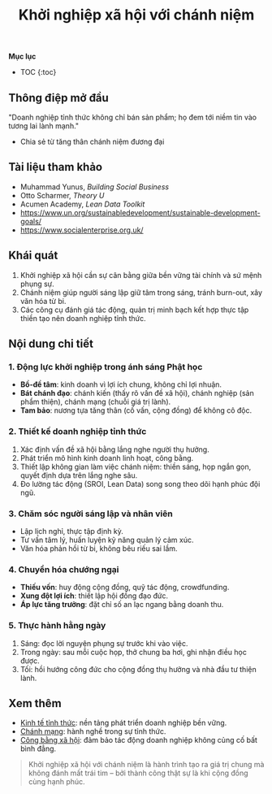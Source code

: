 ﻿---
title: Khởi nghiệp xã hội với chánh niệm
---

**Mục lục**

- TOC
{:toc}

## Thông điệp mở đầu

"Doanh nghiệp tỉnh thức không chỉ bán sản phẩm; họ đem tới niềm tin vào tương lai lành mạnh."  
- Chia sẻ từ tăng thân chánh niệm đương đại

## Tài liệu tham khảo

- Muhammad Yunus, *Building Social Business*
- Otto Scharmer, *Theory U*
- Acumen Academy, *Lean Data Toolkit*
- <https://www.un.org/sustainabledevelopment/sustainable-development-goals/>
- <https://www.socialenterprise.org.uk/>

## Khái quát

1. Khởi nghiệp xã hội cần sự cân bằng giữa bền vững tài chính và sứ mệnh phụng sự.
2. Chánh niệm giúp người sáng lập giữ tâm trong sáng, tránh burn-out, xây văn hóa từ bi.
3. Các công cụ đánh giá tác động, quản trị minh bạch kết hợp thực tập thiền tạo nên doanh nghiệp tỉnh thức.

## Nội dung chi tiết

### 1. Động lực khởi nghiệp trong ánh sáng Phật học

- **Bồ-đề tâm**: kinh doanh vì lợi ích chung, không chỉ lợi nhuận.
- **Bát chánh đạo**: chánh kiến (thấy rõ vấn đề xã hội), chánh nghiệp (sản phẩm thiện), chánh mạng (chuỗi giá trị lành).
- **Tam bảo**: nương tựa tăng thân (cố vấn, cộng đồng) để không cô độc.

### 2. Thiết kế doanh nghiệp tỉnh thức

1. Xác định vấn đề xã hội bằng lắng nghe người thụ hưởng.
2. Phát triển mô hình kinh doanh linh hoạt, công bằng.
3. Thiết lập không gian làm việc chánh niệm: thiền sáng, họp ngắn gọn, quyết định dựa trên lắng nghe sâu.
4. Đo lường tác động (SROI, Lean Data) song song theo dõi hạnh phúc đội ngũ.

### 3. Chăm sóc người sáng lập và nhân viên

- Lập lịch nghỉ, thực tập định kỳ.
- Tư vấn tâm lý, huấn luyện kỹ năng quản lý cảm xúc.
- Văn hóa phản hồi từ bi, không bêu riếu sai lầm.

### 4. Chuyển hóa chướng ngại

- **Thiếu vốn**: huy động cộng đồng, quỹ tác động, crowdfunding.
- **Xung đột lợi ích**: thiết lập hội đồng đạo đức.
- **Áp lực tăng trưởng**: đặt chỉ số an lạc ngang bằng doanh thu.

### 5. Thực hành hằng ngày

1. Sáng: đọc lời nguyện phụng sự trước khi vào việc.
2. Trong ngày: sau mỗi cuộc họp, thở chung ba hơi, ghi nhận điều học được.
3. Tối: hồi hướng công đức cho cộng đồng thụ hưởng và nhà đầu tư thiện lành.

## Xem thêm

- [Kinh tế tỉnh thức](kinh_te_tinh_thuc.md): nền tảng phát triển doanh nghiệp bền vững.
- [Chánh mạng](chanh_mang.md): hành nghề trong sự tỉnh thức.
- [Công bằng xã hội](cong_bang_xa_hoi.md): đảm bảo tác động doanh nghiệp không củng cố bất bình đẳng.

> Khởi nghiệp xã hội với chánh niệm là hành trình tạo ra giá trị chung mà không đánh mất trái tim – bởi thành công thật sự là khi cộng đồng cùng hạnh phúc.
